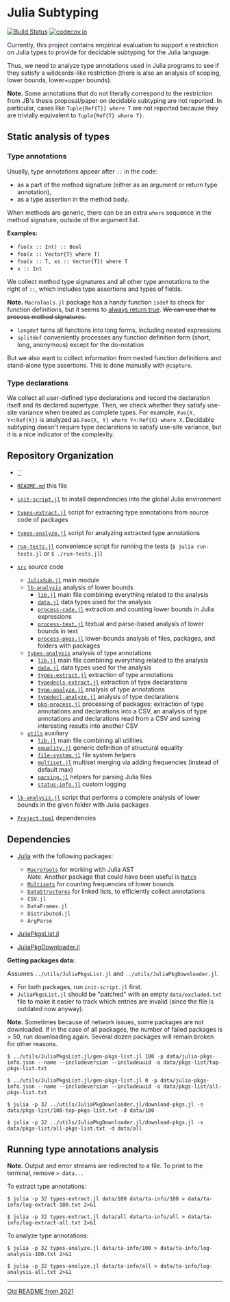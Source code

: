 # Julia Subtyping

[![Build Status](https://github.com/julbinb/julia-sub/workflows/CI/badge.svg)](https://github.com/julbinb/julia-sub/actions?query=workflow%3ACI+branch%3Amain)
[![codecov.io](http://codecov.io/github/julbinb/julia-sub/coverage.svg?branch=main)](http://codecov.io/github/julbinb/julia-sub?branch=main)

Currently, this project contains
empirical evaluation to support a restriction on Julia types
to provide for decidable subtyping for the Julia language.

Thus, we need to analyze type annotations used in Julia programs to see
if they satisfy a wildcards-like restriction
(there is also an analysis of scoping, lower bounds, lower+upper bounds).

**Note.** Some annotations that do not literally correspond to the restriction
from JB's thesis proposal/paper on decidable subtyping are not reported.
In particular, cases like `Tuple{Ref{T}} where T` are not reported because
they are trivially equivalent to `Tuple{Ref{T} where T}`.

## Static analysis of types

### Type annotations

Usually, type annotations appear after `::` in the code:
- as a part of the method signature
  (either as an argument or return type annotation),
- as a type assertion in the method body.

When methods are generic, there can be an extra `where` sequence
in the method signature, outside of the argument list.

**Examples:**

- `foo(x :: Int) :: Bool`
- `foo(x :: Vector{T} where T)`
- `foo(x :: T, xs :: Vector{T}) where T`
- `x :: Int`

We collect method type signatures and all other type annotations to the right
of `::`, which includes type assertions and types of fields.

**Note.** `MacroTools.jl` package has a handy function `isdef` to check
for function definitions, but it seems to
[always return true](https://github.com/FluxML/MacroTools.jl/issues/172).
~~We can use that to process method signatures.~~
- `longdef` turns all functions into long forms, including nested expressions
- `splitdef` conveniently processes any function definition form
  (short, long, anonymous) except for the do-notation

But we also want to collect information from nested function definitions
and stand-alone type assertions.
This is done manually with `@capture`.

### Type declarations

We collect all user-defined type declarations and record the declaration
itself and its declared supertype.
Then, we check whether they satisfy use-site variance when treated as complete
types. For example, `Foo{X, Y<:Ref{X}}` is analyzed as
`Foo{X, Y} where Y<:Ref{X} where X`.
Decidable subtyping doesn't require type declarations to satisfy use-site
variance, but it is a nice indicator of the complexity.


## Repository Organization

- [``]()

- [`README.md`](README.md) this file

- [`init-script.jl`](init-script.jl) to install dependencies into
  the global Julia environment
- [`types-extract.jl`](types-extract.jl) script for extracting type annotations
  from source code of packages
- [`types-analyze.jl`](types-analyze.jl) script for analyzing extracted
  type annotations

- [`run-tests.jl`](run-tests.jl) convenience script for running the tests
  (`$ julia run-tests.jl` or `$ ./run-tests.jl`)

- [`src`](src) source code
  - [`JuliaSub.jl`](src/JuliaSub.jl) main module
  - [`lb-analysis`](src/lb-analysis) analysis of lower bounds
    - [`lib.jl`](src/lb-analysis/lib.jl)
      main file combining everything related to the analysis
    - [`data.jl`](src/lb-analysis/data.jl)
      data types used for the analysis
    - [`process-code.jl`](src/lb-analysis/process-code.jl)
      extraction and counting lower bounds in Julia expressions
    - [`process-text.jl`](src/lb-analysis/process-text.jl)
      textual and parse-based analysis of lower bounds in text 
    - [`process-pkgs.jl`](src/lb-analysis/process-pkgs.jl)
      lower-bounds analysis of files, packages, and folders with packages
  - [`types-analysis`](src/types-analysis) analysis of type annotations
    - [`lib.jl`](src/types-analysis/lib.jl)
      main file combining everything related to the analysis
    - [`data.jl`](src/types-analysis/data.jl)
      data types used for the analysis
    - [`types-extract.jl`](src/types-analysis/types-extract.jl)
      extraction of type annotations
    - [`typedecls-extract.jl`](src/types-analysis/typedecls-extract.jl)
      extraction of type declarations
    - [`type-analyze.jl`](src/types-analysis/type-analyze.jl)
      analysis of type annotations
    - [`typedecl-analyze.jl`](src/types-analysis/typedecl-analyze.jl)
      analysis of type declarations
    - [`pkg-process.jl`](src/types-analysis/pkg-process.jl)
      processing of packages:
      extraction of type annotations and declarations into a CSV,
      an analysis of type annotations and declarations read from a CSV
      and saving interesting results into another CSV
  - [`utils`](src/utils) auxiliary
    - [`lib.jl`](src/utils/lib.jl)
      main file combining all utilities
    - [`equality.jl`](src/utils/equality.jl)
      generic definition of structural equality
    - [`file-system.jl`](src/utils/file-system.jl)
      file system helpers
    - [`multiset.jl`](src/utils/multiset.jl)
      multiset merging via adding frequencies (instead of default max)
    - [`parsing.jl`](src/utils/parsing.jl)
      helpers for parsing Julia files
    - [`status-info.jl`](src/utils/status-info.jl) custom logging

- [`lb-analysis.jl`](lb-analysis.jl) script that performs
  a complete analysis of lower bounds in the given folder with Julia packages

- [`Project.toml`](Project.toml) dependencies 


## Dependencies

* [Julia](https://julialang.org/) with the following packages:
  - [`MacroTools`](https://github.com/FluxML/MacroTools.jl)
    for working with Julia AST  
    *Note.* Another package that could have been useful is
    [`Match`](https://github.com/kmsquire/Match.jl)
  - [`Multisets`](https://github.com/scheinerman/Multisets.jl)
    for counting frequencies of lower bounds
  - [`DataStructures`](https://github.com/JuliaCollections/DataStructures.jl)
    for linked lists, to efficiently collect annotations
  - `CSV.jl`
  - `DataFrames.jl`
  - `Distributed.jl`
  - `ArgParse`

* [JuliaPkgsList.jl](https://github.com/julbinb/JuliaPkgsList.jl)
* [JuliaPkgDownloader.jl](https://github.com/julbinb/JuliaPkgDownloader.jl)


**Getting packages data:**

Assumes `../utils/JuliaPkgsList.jl` and `../utils/JuliaPkgDownloader.jl`.
- For both packages, run `init-script.jl` first.
- `JuliaPkgsList.jl` should be "patched" with an empty `data/excluded.txt` file
to make it easier to track which entries are invalid 
(since the file is outdated now anyway).

**Note.** Sometimes because of network issues, some packages are not downloaded.
If in the case of all packages, the number of failed packages is > 50,
run downloading again.
Several dozen packages will remain broken for other reasons.

```
$ ../utils/JuliaPkgsList.jl/gen-pkgs-list.jl 100 -p data/julia-pkgs-info.json --name --includeversion --includeuuid -o data/pkgs-list/top-pkgs-list.txt

$ ../utils/JuliaPkgsList.jl/gen-pkgs-list.jl 0 -p data/julia-pkgs-info.json --name --includeversion --includeuuid -o data/pkgs-list/all-pkgs-list.txt

$ julia -p 32 ../utils/JuliaPkgDownloader.jl/download-pkgs.jl -s data/pkgs-list/100-top-pkgs-list.txt -d data/100

$ julia -p 32 ../utils/JuliaPkgDownloader.jl/download-pkgs.jl -s data/pkgs-list/all-pkgs-list.txt -d data/all
```


## Running type annotations analysis

**Note.** Output and error streams are redirected to a file.
To print to the terminal, remove `> data...`

To extract type annotations:

```
$ julia -p 32 types-extract.jl data/100 data/ta-info/100 > data/ta-info/log-extract-100.txt 2>&1

$ julia -p 32 types-extract.jl data/all data/ta-info/all > data/ta-info/log-extract-all.txt 2>&1
```

To analyze type annotations:

```
$ julia -p 32 types-analyze.jl data/ta-info/100 > data/ta-info/log-analysis-100.txt 2>&1

$ julia -p 32 types-analyze.jl data/ta-info/all > data/ta-info/log-analysis-all.txt 2>&1
```

---

[Old README from 2021](notes/2021-notes.md)
